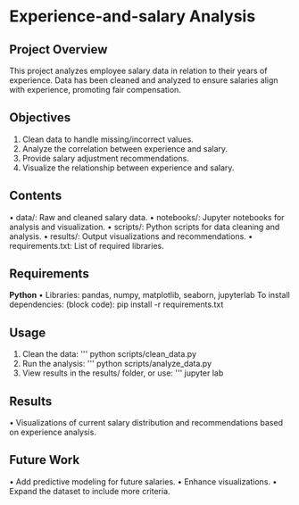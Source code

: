 # Experience-and-salary Analysis 
## Project Overview 
This project analyzes employee salary data in relation to their years of experience. Data has been cleaned and analyzed to ensure salaries align with experience, promoting fair compensation. 

## Objectives
1. Clean data to handle missing/incorrect values.
2.  Analyze the correlation between experience and salary.
3.   Provide salary adjustment recommendations.
4.   Visualize the relationship between experience and salary.

 ## Contents
 • data/: Raw and cleaned salary data.
 • notebooks/: Jupyter notebooks for analysis and visualization.
 • scripts/: Python scripts for data cleaning and analysis.
 • results/: Output visualizations and recommendations. • requirements.txt: List of required libraries.

 ## Requirements 
 **Python**
 • Libraries: pandas, numpy, matplotlib, seaborn, jupyterlab To install dependencies:
(block code): 
 pip install -r requirements.txt

 ## Usage 
 1. Clean the data:
    ''' python
     scripts/clean_data.py
 3. Run the analysis:
   ''' python
  scripts/analyze_data.py
 5. View results in the results/ folder, or use:
  ''' jupyter
  lab

## Results
• Visualizations of current salary distribution and recommendations based on experience analysis. 

## Future Work 
• Add predictive modeling for future salaries.
• Enhance visualizations. 
• Expand the dataset to include more criteria.
